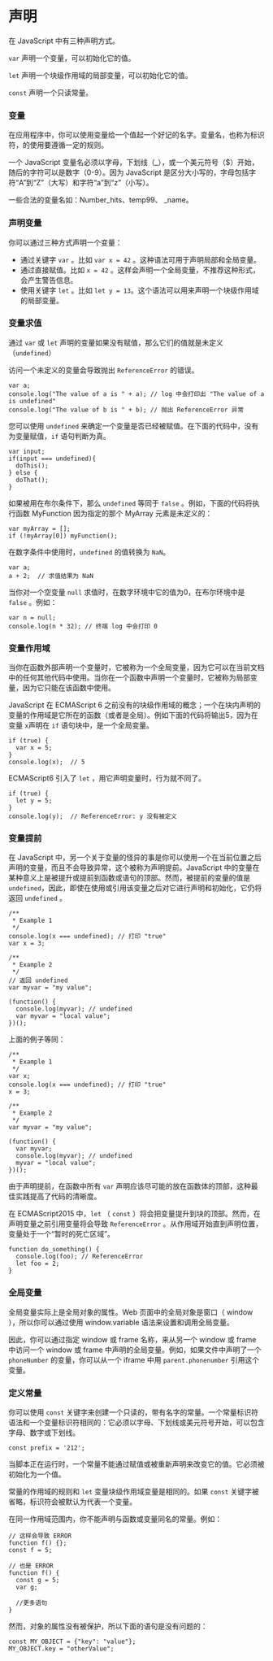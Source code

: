 # 声明
在 JavaScript 中有三种声明方式。

`var` 声明一个变量，可以初始化它的值。

`let` 声明一个块级作用域的局部变量，可以初始化它的值。

`const` 声明一个只读常量。

### 变量

在应用程序中，你可以使用变量给一个值起一个好记的名字。变量名，也称为标识符，的使用要遵循一定的规则。

一个 JavaScript 变量名必须以字母，下划线（_），或一个美元符号（$）开始，随后的字符可以是数字（0-9）。因为 JavaScript 是区分大小写的，字母包括字符“A”到“Z”（大写）和字符“a”到“z”（小写）。

一些合法的变量名如：Number_hits、temp99、 _name。

### 声明变量

你可以通过三种方式声明一个变量：

* 通过关键字 `var` 。比如 `var x = 42` 。这种语法可用于声明局部和全局变量。
* 通过直接赋值。比如 `x = 42` 。这样会声明一个全局变量，不推荐这种形式，会产生警告信息。
* 使用关键字 `let` 。比如 `let y = 13`。这个语法可以用来声明一个块级作用域的局部变量。

### 变量求值

通过 `var` 或 `let` 声明的变量如果没有赋值，那么它们的值就是未定义（`undefined`）

访问一个未定义的变量会导致抛出 `ReferenceError` 的错误。

```
var a;
console.log("The value of a is " + a); // log 中会打印出 "The value of a is undefined"
console.log("The value of b is " + b); // 抛出 ReferenceError 异常
```

您可以使用 `undefined` 来确定一个变量是否已经被赋值。在下面的代码中，没有为变量赋值，`if` 语句判断为真。

```
var input;
if(input === undefined){
  doThis();
} else {
  doThat();
}
```

如果被用在布尔条件下，那么 `undefined` 等同于 `false` 。例如，下面的代码将执行函数 MyFunction 因为指定的那个 MyArray 元素是未定义的：

```
var myArray = [];
if (!myArray[0]) myFunction();
```

在数字条件中使用时，`undefined` 的值转换为 `NaN`。

```
var a;
a + 2;  // 求值结果为 NaN
```

当你对一个空变量 `null` 求值时，在数字环境中它的值为0，在布尔环境中是 `false` 。例如：

```
var n = null;
console.log(n * 32); // 终端 log 中会打印 0 
```

### 变量作用域

当你在函数外部声明一个变量时，它被称为一个全局变量，因为它可以在当前文档中的任何其他代码中使用。当你在一个函数中声明一个变量时，它被称为局部变量，因为它只能在该函数中使用。

JavaScript 在 ECMAScript 6 之前没有的块级作用域的概念；一个在块内声明的变量的作用域是它所在的函数（或者是全局）。例如下面的代码将输出5，因为在变量 `x`声明在 `if` 语句块中，是一个全局变量。

```
if (true) {
  var x = 5;
}
console.log(x);  // 5
```

ECMAScript6 引入了 `let` ，用它声明变量时，行为就不同了。

```
if (true) {
  let y = 5;
}
console.log(y);  // ReferenceError: y 没有被定义
```

### 变量提前

在 JavaScript 中，另一个关于变量的怪异的事是你可以使用一个在当前位置之后声明的变量，而且不会导致异常，这个被称为声明提前。JavaScript 中的变量在某种意义上是被提升或提前到函数或语句的顶部。然而，被提前的变量的值是 `undefined`，因此，即使在使用或引用该变量之后对它进行声明和初始化，它仍将返回 `undefined` 。

```
/**
 * Example 1
 */
console.log(x === undefined); // 打印 "true"
var x = 3;

/**
 * Example 2
 */
// 返回 undefined
var myvar = "my value";

(function() {
  console.log(myvar); // undefined
  var myvar = "local value";
})();
```

上面的例子等同：

```
/**
 * Example 1
 */
var x;
console.log(x === undefined); // 打印 "true"
x = 3;

/**
 * Example 2
 */
var myvar = "my value";

(function() {
  var myvar;
  console.log(myvar); // undefined
  myvar = "local value";
})();
```

由于声明提前，在函数中所有 `var` 声明应该尽可能的放在函数体的顶部，这种最佳实践提高了代码的清晰度。

在 ECMAScript2015 中，`let` （ `const` ）将会把变量提升到块的顶部。然而，在声明变量之前引用变量将会导致 `ReferenceError` 。从作用域开始直到声明位置，变量处于一个“暂时的死亡区域”。

```
function do_something() {
  console.log(foo); // ReferenceError
  let foo = 2;
}
```

### 全局变量

全局变量实际上是全局对象的属性。Web 页面中的全局对象是窗口（ window ），所以你可以通过使用 window.variable 语法来设置和调用全局变量。

因此，你可以通过指定 window 或 frame 名称，来从另一个 window 或 frame 中访问一个 window 或 frame 中声明的全局变量。例如，如果文件中声明了一个 `phoneNumber` 的变量，你可以从一个 iframe 中用 `parent.phonenumber` 引用这个变量。

### 定义常量

你可以使用 `const` 关键字来创建一个只读的，带有名字的常量。一个常量标识符语法和一个变量标识符相同的：它必须以字母、下划线或美元符号开始，可以包含字母、数字或下划线。

```
const prefix = '212';
```

当脚本正在运行时，一个常量不能通过赋值或被重新声明来改变它的值。它必须被初始化为一个值。

常量的作用域的规则和 `let` 变量块级作用域变量是相同的。如果 `const` 关键字被省略，标识符会被默认为代表一个变量。

在同一作用域范围内，你不能声明与函数或变量同名的常量。例如：

```
// 这样会导致 ERROR
function f() {};
const f = 5;

// 也是 ERROR
function f() {
  const g = 5;
  var g;

  //更多语句
}
```

然而，对象的属性没有被保护，所以下面的语句是没有问题的：

```
const MY_OBJECT = {"key": "value"};
MY_OBJECT.key = "otherValue";
```